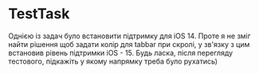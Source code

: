# TestTask

Однією із задач було встановити підтримку для iOS 14.
Проте я не зміг найти рішення щоб задати колір для tabbar при скролі, у зв'язку з цим встановив рівень підтримки iOS -  15.
Будь ласка, після перегляду тестового, підкажіть у якому напрямку треба було рухатись)
